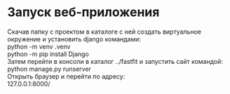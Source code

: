 # Запуск веб-приложения  

Скачав папку с проектом в каталоге с ней создать виртуальное окружение и установить django командами:  
python -m venv .venv  
python -m pip install Django  
Затем перейти в консоли в каталог ../fastfit и запустить сайт командой:  
python manage.py runserver  
Открыть браузер и перейти по адресу:  
127.0.0.1:8000/

